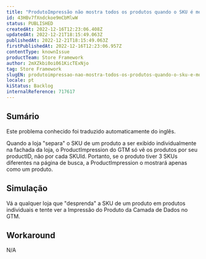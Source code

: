 ```yaml
---
title: "ProdutoImpressão não mostra todos os produtos quando o SKU é mostrado individualmente"
id: 43HBv7fXndckoe9mCbMlwW
status: PUBLISHED
createdAt: 2022-12-16T12:23:06.408Z
updatedAt: 2022-12-21T18:15:49.063Z
publishedAt: 2022-12-21T18:15:49.063Z
firstPublishedAt: 2022-12-16T12:23:06.957Z
contentType: knownIssue
productTeam: Store Framework
author: 2mXZkbi0oi061KicTExNjo
tag: Store Framework
slugEN: produtoimpressao-nao-mostra-todos-os-produtos-quando-o-sku-e-mostrado-individualmente
locale: pt
kiStatus: Backlog
internalReference: 717617
---
```


## Sumário

<div class="alert alert-info">
  <p>Este problema conhecido foi traduzido automaticamente do inglês.</p>
</div>


Quando a loja "separa" o SKU de um produto a ser exibido individualmente na fachada da loja, o ProductImpression do GTM só vê os produtos por seu productID, não por cada SKUId. Portanto, se o produto tiver 3 SKUs diferentes na página de busca, a ProductImpression o mostrará apenas como um produto.


##

## Simulação


Vá a qualquer loja que "desprenda" a SKU de um produto em produtos individuais e tente ver a Impressão do Produto da Camada de Dados no GTM.


##

## Workaround



N/A





